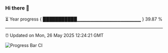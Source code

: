### Hi there 👋

⏳ Year progress { ███████████▁▁▁▁▁▁▁▁▁▁▁▁▁▁▁▁▁▁▁ } 39.87 %

---

⏰ Updated on Mon, 26 May 2025 12:24:21 GMT

![Progress Bar CI](https://github.com/code-lakshay/GitHub-Actions-Demo/workflows/Progress%20Bar%20CI/badge.svg)
